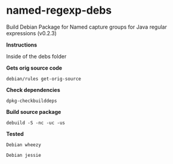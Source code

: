 # named-regexp-debs
Build Debian Package for Named capture groups for Java regular expressions (v0.2.3)

**Instructions**

Inside of the debs folder

**Gets orig source code**

```
debian/rules get-orig-source
```

**Check dependencies**

```
dpkg-checkbuilddeps
```

**Build source package**

```
debuild -S -nc -uc -us
```

**Tested**

```
Debian wheezy
```
```
Debian jessie
```

